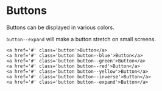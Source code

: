 # Buttons

Buttons can be displayed in various colors.

`button--expand` will make a button stretch on small screens.

```
<a href='#' class='button'>Button</a>
<a href='#' class='button button--blue'>Button</a>
<a href='#' class='button button--green'>Button</a>
<a href='#' class='button button--red'>Button</a>
<a href='#' class='button button--yellow'>Button</a>
<a href='#' class='button button--inverse'>Button</a>
<a href='#' class='button button--expand'>Button</a>
```
